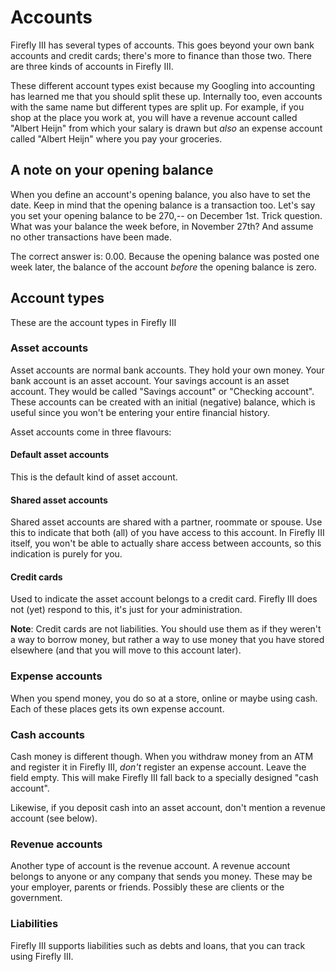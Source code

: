 # Accounts

Firefly III has several types of accounts. This goes beyond your own bank accounts and credit cards; there's more to finance than those two. There are three kinds of accounts in Firefly III.

These different account types exist because my Googling into accounting has learned me that you should split these up. Internally too, even accounts with the same name but different types are split up. For example, if you shop at the place you work at, you will have a revenue account called "Albert Heijn" from which your salary is drawn but *also* an expense account called "Albert Heijn" where you pay your groceries.

## A note on your opening balance

When you define an account's opening balance, you also have to set the date. Keep in mind that the opening balance is a transaction too. Let's say you set your opening balance to be 270,-- on December 1st. Trick question. What was your balance the week before, in November 27th? And assume no other transactions have been made.

The correct answer is: 0.00. Because the opening balance was posted one week later, the balance of the account *before* the opening balance is zero.


## Account types

These are the account types in Firefly III

### Asset accounts

Asset accounts are normal bank accounts. They hold your own money. Your bank account is an asset account. Your savings account is an asset account. They would be called "Savings account" or "Checking account". These accounts can be created with an initial (negative) balance, which is useful since you won't be entering your entire financial history.

Asset accounts come in three flavours:

#### Default asset accounts

This is the default kind of asset account.

#### Shared asset accounts

Shared asset accounts are shared with a partner, roommate or spouse. Use this to indicate that both (all) of you have access to this account. In Firefly III itself, you won't be able to actually share access between accounts, so this indication is purely for you.

#### Credit cards

Used to indicate the asset account belongs to a credit card. Firefly III does not (yet) respond to this, it's just for your administration.

**Note**: Credit cards are not liabilities. You should use them as if they weren't a way to borrow money, but rather a way to use money that you have stored elsewhere (and that you will move to this account later).

### Expense accounts

When you spend money, you do so at a store, online or maybe using cash. Each of these places gets its own expense account.

### Cash accounts

Cash money is different though. When you withdraw money from an ATM and register it in Firefly III, *don't* register an expense account. Leave the field empty. This will make Firefly III fall back to a specially designed "cash account".

Likewise, if you deposit cash into an asset account, don't mention a revenue account (see below).

### Revenue accounts

Another type of account is the revenue account. A revenue account belongs to anyone or any company that sends you money. These may be your employer, parents or friends. Possibly these are clients or the government.

### Liabilities

Firefly III supports liabilities such as debts and loans, that you can track using Firefly III.
